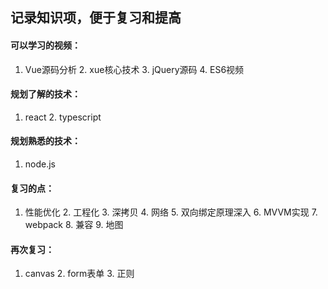 ## 记录知识项，便于复习和提高

#### 可以学习的视频：

1. Vue源码分析		2. xue核心技术		3. jQuery源码		4. ES6视频

#### 规划了解的技术：

1. react		2. typescript

#### 规划熟悉的技术：

1. node.js

#### 复习的点：

1. 性能优化		2. 工程化		3.  深拷贝		4. 网络		5. 双向绑定原理深入		6. MVVM实现		7. webpack		8. 兼容		9. 地图		

#### 再次复习：

1. canvas		2. form表单		3. 正则



